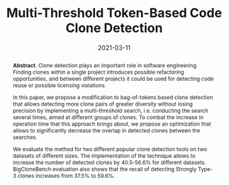 ---
title: "Multi-Threshold Token-Based Code Clone Detection"
authors: '<i>Yaroslav Golubev, Viktor Poletansky, Nikita Povarov, and Timofey Bryksin</i>'
collection: publications
permalink: /publication/2021-03-11-parametric-curve
date: 2021-03-11
venue: "proceedings of <b>SANER'21</b>"
paperurl: 'https://doi.org/10.1109/SANER50967.2021.00053'
pdf: 'https://arxiv.org/abs/2002.05204'
data: 'https://zenodo.org/record/4279694'
video: 'https://www.youtube.com/watch?v=wTGBprWqurw'
abstract: '<p><b>Abstract</b>. Clone detection plays an important role in software engineering. Finding clones within a single project introduces possible refactoring opportunities, and between different projects it could be used for detecting code reuse or possible licensing violations.</p><p>In this paper, we propose a modification to bag-of-tokens based clone detection that allows detecting more clone pairs of greater diversity without losing precision by implementing a multi-threshold search, i.e. conducting the search several times, aimed at different groups of clones. To combat the increase in operation time that this approach brings about, we propose an optimization that allows to significantly decrease the overlap in detected clones between the searches.</p><p>We evaluate the method for two different popular clone detection tools on two datasets of different sizes. The implementation of the technique allows to increase the number of detected clones by 40.5-56.6% for different datasets. BigCloneBench evaluation also shows that the recall of detecting Strongly Type-3 clones increases from 37.5% to 59.6%.</p>'
---